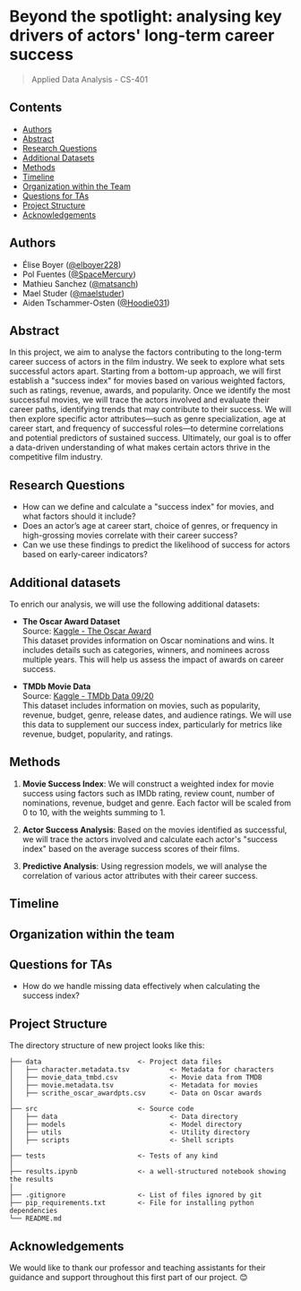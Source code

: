
# Beyond the spotlight: analysing key drivers of actors' long-term career success

> Applied Data Analysis - CS-401

## Contents

* [Authors](#authors)
* [Abstract](#abstract)
* [Research Questions](#research-questions)
* [Additional Datasets](#additional-datasets)
* [Methods](#methods)
* [Timeline](#timeline)
* [Organization within the Team](#organization-within-the-team)
* [Questions for TAs](#questions-for-tas)
* [Project Structure](#project-structure)
* [Acknowledgements](#acknowledgements)

## Authors

* Élise Boyer ([@elboyer228](https://github.com/elboyer228))
* Pol Fuentes ([@SpaceMercury](https://github.com/SpaceMercury))
* Mathieu Sanchez ([@matsanch](https://github.com/matsanch))
* Mael Studer ([@maelstuder](https://github.com/maelstuder))
* Aiden Tschammer-Osten ([@Hoodie031](https://github.com/Hoodie031))

## Abstract

In this project, we aim to analyse the factors contributing to the long-term career success of actors in the film industry. We seek to explore what sets successful actors apart. Starting from a bottom-up approach, we will first establish a "success index" for movies based on various weighted factors, such as ratings, revenue, awards, and popularity. Once we identify the most successful movies, we will trace the actors involved and evaluate their career paths, identifying trends that may contribute to their success. We will then explore specific actor attributes—such as genre specialization, age at career start, and frequency of successful roles—to determine correlations and potential predictors of sustained success. Ultimately, our goal is to offer a data-driven understanding of what makes certain actors thrive in the competitive film industry.

## Research Questions

* How can we define and calculate a "success index" for movies, and what factors should it include?
* Does an actor’s age at career start, choice of genres, or frequency in high-grossing movies correlate with their career success?
* Can we use these findings to predict the likelihood of success for actors based on early-career indicators?

## Additional datasets

To enrich our analysis, we will use the following additional datasets:

* **The Oscar Award Dataset**  
  Source: [Kaggle - The Oscar Award](https://www.kaggle.com/datasets/unanimad/the-oscar-award)  
  This dataset provides information on Oscar nominations and wins. It includes details such as categories, winners, and nominees across multiple years. This will help us assess the impact of awards on career success.

* **TMDb Movie Data**  
  Source: [Kaggle - TMDb Data 09/20](https://www.kaggle.com/datasets/kakarlaramcharan/tmdb-data-0920)  
  This dataset includes information on movies, such as popularity, revenue, budget, genre, release dates, and audience ratings. We will use this data to supplement our success index, particularly for metrics like revenue, budget, popularity, and ratings.

## Methods

1. **Movie Success Index**:
   We will construct a weighted index for movie success using factors such as IMDb rating, review count, number of nominations, revenue, budget and genre. Each factor will be scaled from 0 to 10, with the weights summing to 1.

2. **Actor Success Analysis**:
    Based on the movies identified as successful, we will trace the actors involved and calculate each actor's "success index" based on the average success scores of their films.

3. **Predictive Analysis**:
    Using regression models, we will analyse the correlation of various actor attributes with their career success.

## Timeline

## Organization within the team

## Questions for TAs

* How do we handle missing data effectively when calculating the success index?

## Project Structure

The directory structure of new project looks like this:

```
├── data                        <- Project data files
│   ├── character.metadata.tsv          <- Metadata for characters
│   ├── movie_data_tmbd.csv             <- Movie data from TMDB
│   ├── movie.metadata.tsv              <- Metadata for movies
│   ├── scrithe_oscar_awardpts.csv      <- Data on Oscar awards
│
├── src                         <- Source code
│   ├── data                            <- Data directory
│   ├── models                          <- Model directory
│   ├── utils                           <- Utility directory
│   ├── scripts                         <- Shell scripts
│
├── tests                       <- Tests of any kind
│
├── results.ipynb               <- a well-structured notebook showing the results
│
├── .gitignore                  <- List of files ignored by git
├── pip_requirements.txt        <- File for installing python dependencies
└── README.md
```

## Acknowledgements

We would like to thank our professor and teaching assistants for their guidance and support throughout this first part of our project. 😊
